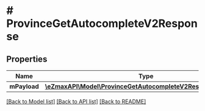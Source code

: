 # # ProvinceGetAutocompleteV2Response

## Properties

Name | Type | Description | Notes
------------ | ------------- | ------------- | -------------
**mPayload** | [**\eZmaxAPI\Model\ProvinceGetAutocompleteV2ResponseMPayload**](ProvinceGetAutocompleteV2ResponseMPayload.md) |  |

[[Back to Model list]](../../README.md#models) [[Back to API list]](../../README.md#endpoints) [[Back to README]](../../README.md)
